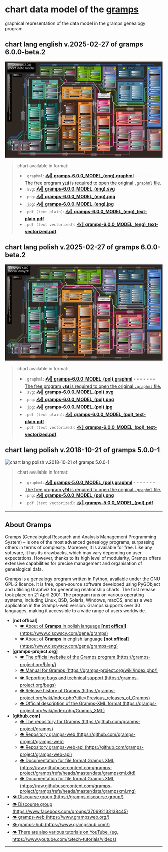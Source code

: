 # chart data model of the [gramps](https://github.com/gramps-project/gramps/releases)

graphical representation of the data model in the gramps genealogy program

## chart lang english v.2025-02-27 of gramps 6.0.0-beta.2

![chart lang english v.2025-02-27 of gramps 6.0.0-beta.2](./gramps-6.0.0_MODEL_(eng).png)

> chart available in format:
>
> - `.graphml`:  [📥💾 **gramps-6.0.0_MODEL_(eng).graphml**](./gramps-6.0.0_MODEL_(eng).graphml) - - - - - - - [The free program **`yEd`** is required to open the original `.graphml` file.](https://www.yworks.com/yed-live/)
> - `.svg`:  [📥💾 **gramps-6.0.0_MODEL_(eng).svg**](https://raw.githubusercontent.com/mod-by-cis/gramps-data-model/refs/heads/main/gramps-6.0.0_MODEL_(eng).svg)
> - `.png`:  [📥💾 **gramps-6.0.0_MODEL_(eng).png**](https://raw.githubusercontent.com/mod-by-cis/gramps-data-model/refs/heads/main/gramps-6.0.0_MODEL_(eng).png)
> - `.jpg`:  [📥💾 **gramps-6.0.0_MODEL_(eng).jpg**](https://raw.githubusercontent.com/mod-by-cis/gramps-data-model/refs/heads/main/gramps-6.0.0_MODEL_(eng).jpg)
> - `.pdf (text plain)`:  [📥💾 **gramps-6.0.0_MODEL_(eng)_text-plain.pdf**](https://raw.githubusercontent.com/mod-by-cis/gramps-data-model/refs/heads/main/gramps-6.0.0_MODEL_(eng)_text-plain.pdf)
> - `.pdf (text vectorized)`:  [📥💾 **gramps-6.0.0_MODEL_(eng)_text-vectorized.pdf**](https://raw.githubusercontent.com/mod-by-cis/gramps-data-model/refs/heads/main/gramps-6.0.0_MODEL_(eng)_text-vectorized.pdf)

## chart lang polish v.2025-02-27 of gramps 6.0.0-beta.2

![chart lang polish v.2025-02-27 of gramps 6.0.0-beta.2](./gramps-6.0.0_MODEL_(pol).png)

> chart available in format:
>
> - `.graphml`:  [📥💾 **gramps-6.0.0_MODEL_(pol).graphml**](./gramps-6.0.0_MODEL_(pol).graphml) - - - - - - - [The free program **`yEd`** is required to open the original `.graphml` file.](https://www.yworks.com/yed-live/)
> - `.svg`:  [📥💾 **gramps-6.0.0_MODEL_(pol).svg**](https://raw.githubusercontent.com/mod-by-cis/gramps-data-model/refs/heads/main/gramps-6.0.0_MODEL_(pol).svg)
> - `.png`:  [📥💾 **gramps-6.0.0_MODEL_(pol).png**](https://raw.githubusercontent.com/mod-by-cis/gramps-data-model/refs/heads/main/gramps-6.0.0_MODEL_(pol).png)
> - `.jpg`:  [📥💾 **gramps-6.0.0_MODEL_(pol).jpg**](https://raw.githubusercontent.com/mod-by-cis/gramps-data-model/refs/heads/main/gramps-6.0.0_MODEL_(pol).jpg)
> - `.pdf (text plain)`:  [📥💾 **gramps-6.0.0_MODEL_(pol)_text-plain.pdf**](https://raw.githubusercontent.com/mod-by-cis/gramps-data-model/refs/heads/main/gramps-6.0.0_MODEL_(pol)_text-plain.pdf)
> - `.pdf (text vectorized)`:  [📥💾 **gramps-6.0.0_MODEL_(pol)_text-vectorized.pdf**](https://raw.githubusercontent.com/mod-by-cis/gramps-data-model/refs/heads/main/gramps-6.0.0_MODEL_(pol)_text-vectorized.pdf)

## chart lang polish v.2018-10-21 of gramps 5.0.0-1

![chart lang polish v.2018-10-21 of gramps 5.0.0-1](./gramps-5.0.0_MODEL_(pol).png)

> chart available in format:
>
> - `.graphml`:  [📥💾 **gramps-5.0.0_MODEL_(pol).graphml**](https://raw.githubusercontent.com/mod-by-cis/gramps-data-model/refs/heads/main/gramps-5.0.0_MODEL_(pol).graphml) - - - - - - - [The free program **`yEd`** is required to open the original `.graphml` file.](https://www.yworks.com/yed-live/)
> - `.png`:  [📥💾 **gramps-5.0.0_MODEL_(pol).png**](https://raw.githubusercontent.com/mod-by-cis/gramps-data-model/refs/heads/main/gramps-5.0.0_MODEL_(pol).png)
> - `.pdf (text vectorized)`:  [📥💾 **gramps-5.0.0_MODEL_(pol).pdf**](https://raw.githubusercontent.com/mod-by-cis/gramps-data-model/refs/heads/main/gramps-5.0.0_MODEL_(pol).pdf)

---

## About **Gramps**

Gramps (Genealogical Research and Analysis Management Programming System) – is one of the most advanced genealogy programs, surpassing others in terms of complexity. Moreover, it is available for free. Like any software, it has its drawbacks, which may vary depending on user expectations. However, thanks to its high level of modularity, Gramps offers extensive capabilities for precise management and organisation of genealogical data. 

Gramps is a genealogy program written in Python, available under the GNU GPL-2 licence. It is free, open-source software developed using PyGObject and utilising Graphviz for generating relationship charts. The first release took place on 21 April 2001. The program runs on various operating systems, including Linux, BSD, Solaris, Windows, macOS, and as a web application in the Gramps-web version. Gramps supports over 30 languages, making it accessible to a wide range of users worldwide. 

- **[not offical]**
  - [👁️ About of **Gramps** in polish language **[not offical]** (https://www.cisowscy.com/gene/gramps)](https://www.cisowscy.com/gene/gramps)
  - [👁️ About of **Gramps** in english language **[not offical]** (https://www.cisowscy.com/gene/gramps-eng)](https://www.cisowscy.com/gene/gramps-eng)
- **[gramps-project.org]**
  - [👁️ The official website of the Gramps program (https://gramps-project.org/blog/)](https://gramps-project.org/blog/)
  - [👁️ Manual for Gramps (https://gramps-project.org/wiki/index.php/)](https://gramps-project.org/wiki/index.php/)
  - [👁️ Reporting bugs and technical support (https://gramps-project.org/bugs)](https://gramps-project.org/bugs)
  - [👁️ Release history of Gramps (https://gramps-project.org/wiki/index.php?title=Previous_releases_of_Gramps)](https://gramps-project.org/wiki/index.php?title=Previous_releases_of_Gramps)
  - [👁️ Official description of the Gramps-XML format (https://gramps-project.org/wiki/index.php/Gramps_XML)](https://gramps-project.org/wiki/index.php/Gramps_XML)
- **[github.com]**
  - [👁️ The repository for Gramps (https://github.com/gramps-project/gramps)](https://github.com/gramps-project/gramps)
  - [👁️ Repository gramps-web (https://github.com/gramps-project/gramps-web)](https://github.com/gramps-project/gramps-web)
  - [👁️ Repository gramps-web-api (https://github.com/gramps-project/gramps-web-api)](https://github.com/gramps-project/gramps-web-api)
  - [👁️ Documentation for file format Gramps XML (https://raw.githubusercontent.com/gramps-project/gramps/refs/heads/master/data/grampsxml.dtd)](https://raw.githubusercontent.com/gramps-project/gramps/refs/heads/master/data/grampsxml.dtd)
  - [👁️ Documentation for file format Gramps XML (https://raw.githubusercontent.com/gramps-project/gramps/refs/heads/master/data/grampsxml.rng)](https://raw.githubusercontent.com/gramps-project/gramps/refs/heads/master/data/grampsxml.rng)
- [👁️ Discourse group (https://gramps.discourse.group/)](https://gramps.discourse.group/)
- [👁️ Discourse group (https://www.facebook.com/groups/370692133138445)](https://www.facebook.com/groups/370692133138445)
- [👁️ gramps-web (https://www.grampsweb.org/)](https://www.grampsweb.org/)
- [👁️ gramps-hub (https://www.grampshub.com/)](https://www.grampshub.com/)
- [👁️ There are also various tutorials on YouTube. (eg. https://www.youtube.com/@tech-tutorials/videos)](https://www.youtube.com/@tech-tutorials/videos)

---




  
